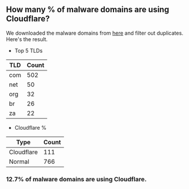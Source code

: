 ## How many % of malware domains are using Cloudflare?


We downloaded the malware domains from [here](https://urlhaus.abuse.ch) and filter out duplicates.
Here's the result.


[//]: # (start replacement)


- Top 5 TLDs

| TLD | Count |
| --- | --- |
| com | 502 |
| net | 50 |
| org | 32 |
| br | 26 |
| za | 22 |


- Cloudflare %

| Type | Count |
| --- | --- |
| Cloudflare | 111 |
| Normal | 766 |


### 12.7% of malware domains are using Cloudflare.
